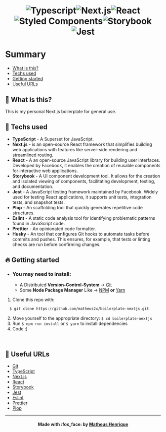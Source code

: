 <h1 align="center">
  <img alt="Typescript" src="https://img.shields.io/badge/Typescript-20232A?style=for-the-badge&logo=typescript" /><img alt="Next.js" src="https://img.shields.io/badge/Next.js-20232A?style=for-the-badge&logo=Next.js" /><img alt="React" src="https://img.shields.io/badge/React-20232A?style=for-the-badge&logo=react" /><img alt="Styled Components" src="https://img.shields.io/badge/Styled%20Components-20232A?style=for-the-badge&logo=styledcomponents" /><img alt="Storybook" src="https://img.shields.io/badge/Storybook-20232A?style=for-the-badge&logo=storybook" /><img alt="Jest" src="https://img.shields.io/badge/Jest-20232A?style=for-the-badge&logo=jest" />
</h1>

# Summary

- [What is this?](#what-is-this)
- [Techs used](#techs-used)
- [Getting started](#getting-started)
- [Useful URLs](#useful-urls)

<a id="what-is-this"></a>

## :thinking: What is this?

This is my personal Next.js boilerplate for general use.

<a id="techs-used"></a>

## :rocket: Techs used

- **TypeScript** - A Superset for JavaScript.
- **Next.js** - is an open-source React framework that simplifies building web applications with features like server-side rendering and streamlined routing.
- **React** - A an open-source JavaScript library for building user interfaces. Developed by Facebook, it enables the creation of reusable components for interactive web applications.
- **Storybook** - A UI component development tool. It allows for the creation and isolated viewing of components, facilitating development, testing, and documentation.
- **Jest** - A JavaScript testing framework maintained by Facebook. Widely used for testing React applications, it supports unit tests, integration tests, and snapshot tests.
- **Plop** - An scaffolding tool that quickly generates repetitive code structures.
- **Eslint** - A static code analysis tool for identifying problematic patterns found in JavaScript code.
- **Prettier** - An opinionated code formatter.
- **Husky** - An tool that configures Git hooks to automate tasks before commits and pushes. This ensures, for example, that tests or linting checks are run before confirming changes.

<a id="getting-started"></a>

## :fire: Getting started

- ### You may **need** to install:

  - A Distributed **Version-Control-System** -> [Git](https://git-scm.com/ 'Git')
  - Some **Node Package Manager** Like -> [NPM](https://www.npmjs.com/) **or** [Yarn](https://yarnpkg.com/)

1. Clone this repo with:

```sh
  $ git clone https://github.com/matheus2x/boilerplate-nextjs.git
```

2. Move yourself to the appropriate directory: `$ cd boilerplate-nextjs`
3. Run `$ npm run install` or `$ yarn` to install dependencies
4. Code :)

<br>
<a id="useful-urls"></a>

## :link: Useful URLs

- [Git](https://git-scm.com/ 'Git')
- [TypeScript](https://www.typescriptlang.org/ 'TypeScript')
- [Next.js](https://nextjs.org/ 'Next.js')
- [React](https://react.dev/ 'React')
- [Storybook](https://storybook.js.org/ 'Storybook')
- [Jest](https://jestjs.io/ 'Jest')
- [Eslint](https://eslint.org/ 'Eslint')
- [Prettier](https://prettier.io/ 'Prettier')
- [Plop](https://plopjs.com/ 'Plop')

---

<h4 align="center">
    Made with :fox_face: by <a href="https://www.linkedin.com/in/matheus2x/" target="_blank">Matheus Henrique</a>
</h4>
